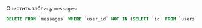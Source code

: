 Очистить таблицу `messages`:

```sql
DELETE FROM `messages` WHERE `user_id` NOT IN (SELECT `id` FROM `users`)
```